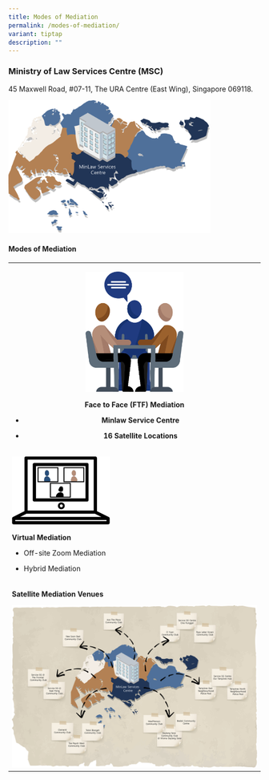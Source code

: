 ```yaml
---
title: Modes of Mediation
permalink: /modes-of-mediation/
variant: tiptap
description: ""
---
```

<h3>Ministry of Law Services Centre (MSC)</h3>
<p>45 Maxwell Road, #07-11, The URA Centre (East Wing), Singapore 069118.</p>
<p></p>
<div class="isomer-image-wrapper">
<img style="width: 80%;" height="auto" width="100%" alt="" src="/images/Web Revamp pics/URA.png">
</div>
<p></p>
<h4>Modes of Mediation</h4>
<table style="minWidth: 75px">
<colgroup>
<col>
<col>
<col>
</colgroup>
<tbody>
<tr>
<th rowspan="4" colspan="3">
<p></p>
<div class="isomer-image-wrapper">
<img style="width: 40%;" height="auto" width="100%" alt="" src="/images/Web Revamp pics/Facetoface.png">
</div>
<p><strong>Face to Face (FTF) Mediation</strong>
</p>
<ul data-tight="true" class="tight">
<li>
<p>Minlaw Service Centre</p>
</li>
<li>
<p>16 Satellite Locations</p>
</li>
</ul>
</th>
</tr>
<tr></tr>
<tr></tr>
<tr></tr>
<tr>
<td rowspan="2" colspan="3">
<p></p>
<div class="isomer-image-wrapper">
<img style="width: 40%;" height="auto" width="100%" alt="" src="/images/Web Revamp pics/Virtual.png">
</div>
<p><strong>Virtual Mediation</strong>
</p>
<ul data-tight="true" class="tight">
<li>
<p>Off-site Zoom Mediation</p>
</li>
<li>
<p>Hybrid Mediation</p>
</li>
</ul>
</td>
</tr>
<tr></tr>
<tr>
<td rowspan="1" colspan="3">
<p><strong>Satellite Mediation Venues</strong>
</p>
<div class="isomer-image-wrapper">
<img style="width: 100%" height="auto" width="100%" alt="" src="/images/Web Revamp pics/Satellite_Venues.png">
</div>
</td>
</tr>
</tbody>
</table>
<p></p>